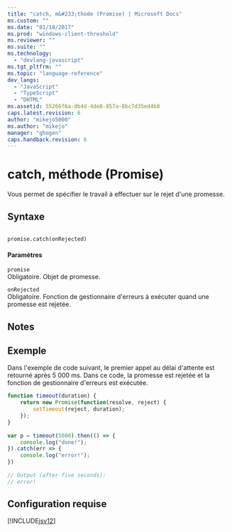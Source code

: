 ```yaml
---
title: "catch, m&#233;thode (Promise) | Microsoft Docs"
ms.custom: ""
ms.date: "01/18/2017"
ms.prod: "windows-client-threshold"
ms.reviewer: ""
ms.suite: ""
ms.technology: 
  - "devlang-javascript"
ms.tgt_pltfrm: ""
ms.topic: "language-reference"
dev_langs: 
  - "JavaScript"
  - "TypeScript"
  - "DHTML"
ms.assetid: 55266f6a-db4d-4de8-857a-8bc7d35ed4b8
caps.latest.revision: 6
author: "mikejo5000"
ms.author: "mikejo"
manager: "ghogen"
caps.handback.revision: 6
---
```

# catch, m&#233;thode (Promise)
Vous permet de spécifier le travail à effectuer sur le rejet d'une promesse.  
  
## Syntaxe  
  
```  
  
promise.catch(onRejected)  
```  
  
#### Paramètres  
 `promise`  
 Obligatoire.  Objet de promesse.  
  
 `onRejected`  
 Obligatoire.  Fonction de gestionnaire d'erreurs à exécuter quand une promesse est rejetée.  
  
## Notes  
  
## Exemple  
 Dans l'exemple de code suivant, le premier appel au délai d'attente est retourné après 5 000 ms.  Dans ce code, la promesse est rejetée et la fonction de gestionnaire d'erreurs est exécutée.  
  
```javascript  
function timeout(duration) {  
    return new Promise(function(resolve, reject) {  
        setTimeout(reject, duration);  
    });  
}  
  
var p = timeout(5000).then(() => {  
    console.log("done!");  
}).catch(err => {  
    console.log("error!");  
})  
  
// Output (after five seconds):  
// error!  
```  
  
## Configuration requise  
 [!INCLUDE[jsv12](../../javascript/reference/includes/jsv12-md.md)]